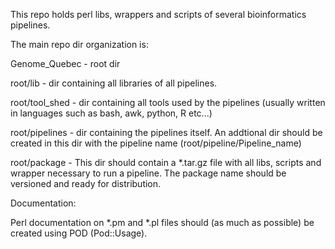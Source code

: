 This repo holds perl libs, wrappers and scripts of several bioinformatics pipelines.

The main repo dir organization is:

Genome_Quebec  -  root dir

root/lib       - dir containing all libraries of all pipelines. 

root/tool_shed - dir containing all tools used by the pipelines (usually written in languages such as bash, awk, python, R etc...)

root/pipelines - dir containing the pipelines itself. An addtional dir should be created in this dir with the pipeline name (root/pipeline/Pipeline_name)

root/package   - This dir should contain a *.tar.gz file with all libs, scripts and wrapper necessary to run a pipeline. The package name should be versioned and ready for distribution. 


Documentation:

Perl documentation on *.pm and *.pl files should (as much as possible) be created using POD (Pod::Usage). 

